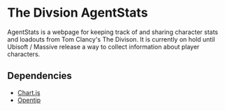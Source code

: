 # The Divsion AgentStats
AgentStats is a webpage for keeping track of and sharing character stats and loadouts from Tom Clancy's The Divison. It is currently on hold until Ubisoft / Massive release a way to collect information about player characters.

## Dependencies
- [Chart.js](https://github.com/nnnick/Chart.js)
- [Opentip](https://github.com/enyo/opentip)


